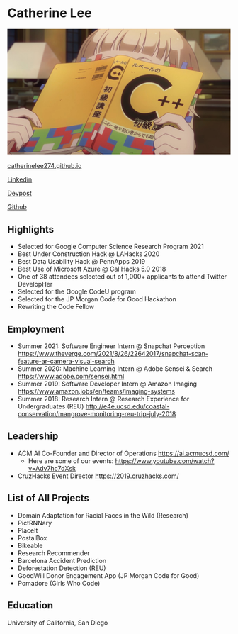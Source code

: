 # Catherine Lee

![Me](./profpic.jpg)

[catherinelee274.github.io](https://catherinelee274.github.io/)


[Linkedin](https://www.linkedin.com/in/catherinelee274/)

[Devpost](https://devpost.com/catherinelee)

[Github](https://github.com/catherinelee274)
 
<!-- ## Skills and technology -->


## Highlights
* Selected for Google Computer Science Research Program 2021
* Best Under Construction Hack @ LAHacks 2020
* Best Data Usability Hack @ PennApps 2019
* Best Use of Microsoft Azure @ Cal Hacks 5.0 2018
* One of 38 attendees selected out of 1,000+ applicants to attend Twitter DevelopHer
* Selected for the Google CodeU program
* Selected for the JP Morgan Code for Good Hackathon
* Rewriting the Code Fellow


## Employment
* Summer 2021: Software Engineer Intern @ Snapchat Perception
https://www.theverge.com/2021/8/26/22642017/snapchat-scan-feature-ar-camera-visual-search
* Summer 2020: Machine Learning Intern @ Adobe Sensei & Search 
https://www.adobe.com/sensei.html
* Summer 2019: Software Developer Intern @ Amazon Imaging
https://www.amazon.jobs/en/teams/imaging-systems
* Summer 2018: Research Intern @ Research Experience for Undergraduates (REU)
http://e4e.ucsd.edu/coastal-conservation/mangrove-monitoring-reu-trip-july-2018

## Leadership 
* ACM AI Co-Founder and Director of Operations
https://ai.acmucsd.com/ 
    * Here are some of our events: https://www.youtube.com/watch?v=Adv7hc7dXsk
* CruzHacks Event Director
https://2019.cruzhacks.com/


## List of All Projects
* Domain Adaptation for Racial Faces in the Wild (Research)
* PictRNNary
* PlaceIt
* PostalBox
* Bikeable
* Research Recommender
* Barcelona Accident Prediction
* Deforestation Detection (REU)
* GoodWill Donor Engagement App (JP Morgan Code for Good)
* Pomadore (Girls Who Code)


## Education

University of California, San Diego

